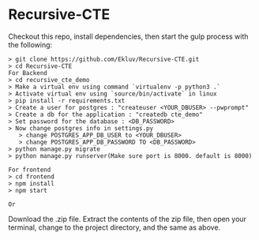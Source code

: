 # Recursive-CTE

Checkout this repo, install dependencies, then start the gulp process with the following:

    > git clone https://github.com/Ekluv/Recursive-CTE.git
    > cd Recursive-CTE
    For Backend
    > cd recursive_cte_demo
    > Make a virtual env using command `virtualenv -p python3 .`
    > Activate virtual env using `source/bin/activate` in linux
    > pip install -r requirements.txt
    > Create a user for postgres : "createuser <YOUR_DBUSER> --pwprompt"
    > Create a db for the application : "createdb cte_demo"
    > Set password for the database : <DB_PASSWORD>
    > Now change postgres info in settings.py
       > change POSTGRES_APP_DB_USER to <YOUR_DBUSER>
       > change POSTGRES_APP_DB_PASSWORD TO <DB_PASSWORD>
    > python manage.py migrate
    > python manage.py runserver(Make sure port is 8000. default is 8000)
    
    For frontend
    > cd frontend
    > npm install
    > npm start
    
    Or 

Download the .zip file. Extract the contents of the zip file, then open your terminal, change to the project directory, 
and the same as above.
